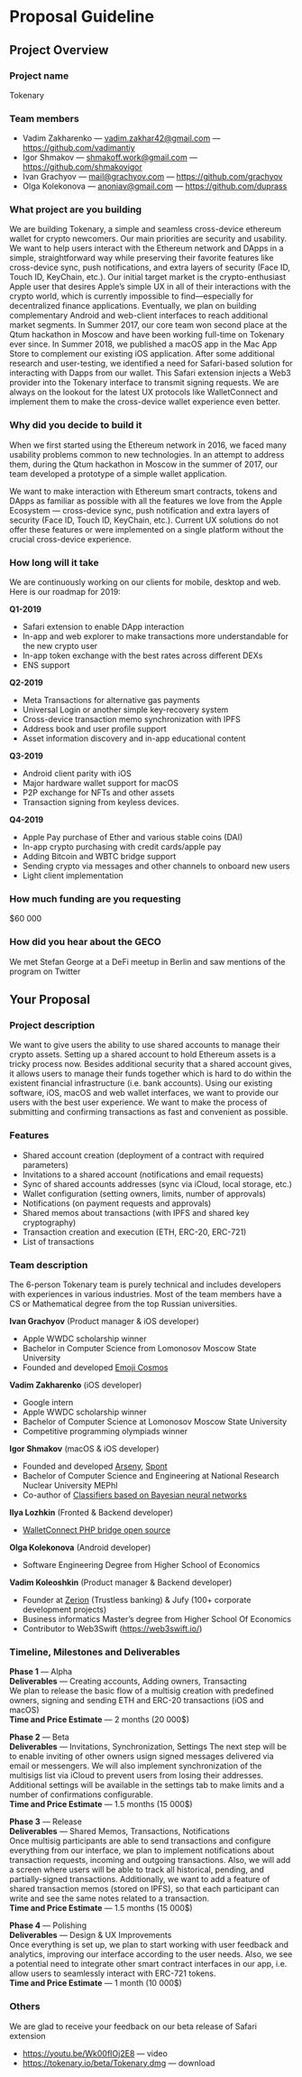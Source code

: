 # Proposal Guideline

## Project Overview

### Project name
Tokenary

### Team members
* Vadim Zakharenko  — vadim.zakhar42@gmail.com — https://github.com/vadimantiy
* Igor Shmakov — shmakoff.work@gmail.com — https://github.com/shmakovigor
* Ivan Grachyov — mail@grachyov.com — https://github.com/grachyov
* Olga Kolekonova —  anoniav@gmail.com — https://github.com/duprass

### What project are you building
We are building Tokenary, a simple and seamless cross-device ethereum wallet for crypto newcomers. Our main priorities are security and usability. We want to help users interact with the Ethereum network and DApps in a simple, straightforward way while preserving their favorite features like cross-device sync, push notifications, and extra layers of security (Face ID, Touch ID, KeyChain, etc.). Our initial target market is the crypto-enthusiast Apple user that desires Apple’s simple UX in all of their interactions with the crypto world, which is currently impossible to find—especially for decentralized finance applications. Eventually, we plan on building complementary Android and web-client interfaces to reach additional market segments.
In Summer 2017, our core team won second place at the Qtum hackathon in Moscow and have been working full-time on Tokenary ever since. In Summer 2018, we published a macOS app in the Mac App Store to complement our existing iOS application. After some additional research and user-testing, we identified a need for Safari-based solution for interacting with Dapps from our wallet. This Safari extension injects a Web3 provider into the Tokenary interface to transmit signing requests.
We are always on the lookout for the latest UX protocols like WalletConnect and implement them to make the cross-device wallet experience even better.

### Why did you decide to build it
When we first started using the Ethereum network in 2016, we faced many usability problems common to new technologies. In an attempt to address them, during the Qtum hackathon in Moscow in the summer of 2017, our team developed a prototype of a simple wallet application.

We want to make interaction with Ethereum smart contracts, tokens and DApps as familiar as possible with all the features we love from the Apple Ecosystem — cross-device sync, push notification and extra layers of security (Face ID, Touch ID, KeyChain, etc.). Current UX solutions do not offer these features or were implemented on a single platform without the crucial cross-device experience.

### How long will it take
We are continuously working on our clients for mobile, desktop and web. Here is our roadmap for 2019:

**Q1-2019**
* Safari extension to enable DApp interaction
* In-app and web explorer to make transactions more understandable for the new crypto user
* In-app token exchange with the best rates across different DEXs
* ENS support

**Q2-2019**
* Meta Transactions for alternative gas payments
* Universal Login or another simple key-recovery system
* Cross-device transaction memo synchronization with IPFS
* Address book and user profile support
* Asset information discovery and in-app educational content

**Q3-2019**
* Android client parity with iOS
* Major hardware wallet support for macOS
* P2P exchange for NFTs and other assets
* Transaction signing from keyless devices.

**Q4-2019**
* Apple Pay purchase of Ether and various stable coins (DAI)
* In-app crypto purchasing with credit cards/apple pay  
* Adding Bitcoin and WBTC bridge support
* Sending crypto via messages and other channels to onboard new users
* Light client implementation

### How much funding are you requesting  
$60 000

### How did you hear about the GECO
We met Stefan George at a DeFi meetup in Berlin and saw mentions of the program on Twitter

## Your Proposal

### Project description
We want to give users the ability to use shared accounts to manage their crypto assets. Setting up a shared account to hold Ethereum assets is a tricky process now. Besides additional security that a shared account gives, it allows users to manage their funds together which is hard to do within the existent financial infrastructure (i.e. bank accounts). Using our existing software, iOS, macOS and web wallet interfaces, we want to provide our users with the best user experience. We want to make the process of submitting and confirming transactions as fast and convenient as possible.

### Features
* Shared account creation (deployment of a contract with required parameters)
* Invitations to a shared account (notifications and email requests)
* Sync of shared accounts addresses (sync via iCloud, local storage, etc.)
* Wallet configuration (setting owners, limits, number of approvals)
* Notifications (on payment requests and approvals)
* Shared memos about transactions (with IPFS and shared key cryptography)
* Transaction creation and execution (ETH, ERC-20, ERC-721)
* List of transactions

### Team description
The 6-person Tokenary team is purely technical and includes developers with experiences in various industries. Most of the team members have a CS or Mathematical degree from the top Russian universities.

**Ivan Grachyov** (Product manager & iOS developer)
* Apple WWDC scholarship winner
* Bachelor in Computer Science from Lomonosov Moscow State University
* Founded and developed [Emoji Cosmos](https://www.producthunt.com/posts/emoji-cosmos)

**Vadim Zakharenko** (iOS developer)
* Google intern
* Apple WWDC scholarship winner
* Bachelor of Computer Science at Lomonosov Moscow State University
* Competitive programming olympiads winner

**Igor Shmakov** (macOS & iOS developer)
* Founded and developed [Arseny](https://itunes.apple.com/ru/app/id1340250301), [Spont](https://itunes.apple.com/us/app/spont-make-events-meet-new-people/id1125189088?mt=8)
* Bachelor of Computer Science and Engineering at National Research Nuclear University MEPhI
* Co-author of [Classifiers based on Bayesian neural networks](https://ieeexplore.ieee.org/document/7910653)

**Ilya Lozhkin** (Fronted & Backend developer)
* [WalletConnect PHP bridge open source](https://github.com/Tokenary/laravel-walletconnect-bridge)

**Olga Kolekonova** (Android developer)
* Software Engineering Degree from Higher School of Economics

**Vadim Koleoshkin** (Product manager & Backend developer)
* Founder at [Zerion](https://zerion.io) (Trustless banking) & Jufy (100+ corporate development projects)
* Business informatics Master’s degree from Higher School Of Economics
* Contributor to Web3Swift (https://web3swift.io/)

### Timeline, Milestones and Deliverables

**Phase 1** — Alpha\
**Deliverables** — Creating accounts, Adding owners, Transacting\
We plan to release the basic flow of a multisig creation with predefined owners, signing and sending ETH and ERC-20 transactions (iOS and macOS)\
**Time and Price Estimate** — 2 months (20 000$)

**Phase 2** — Beta\
**Deliverables** — Invitations, Synchronization, Settings
The next step will be to enable inviting of other owners usign signed messages delivered via email or messengers. We will also implement synchronization of the multisigs list via iCloud to prevent users from losing their addresses. Additional settings will be available in the settings tab to make limits and a number of confirmations configurable.\
**Time and Price Estimate** — 1.5 months (15 000$)

**Phase 3** — Release\
**Deliverables** — Shared Memos, Transactions, Notifications\
Once multisig participants are able to send transactions and configure everything from our interface, we plan to implement notifications about transaction requests, incoming and outgoing transactions. Also, we will add a screen where users will be able to track all historical, pending, and partially-signed transactions. Additionally, we want to add a feature of shared transaction memos (stored on IPFS), so that each participant can write and see the same notes related to a transaction.\
**Time and Price Estimate** — 1.5 months (15 000$)

**Phase 4** — Polishing\
**Deliverables** — Design & UX Improvements\
Once everything is set up, we plan to start working with user feedback and analytics, improving our interface according to the user needs. Also, we see a potential need to integrate other smart contract interfaces in our app, i.e. allow users to seamlessly interact with ERC-721 tokens.\
**Time and Price Estimate** — 1 month (10 000$)

### Others	 
We are glad to receive your feedback on our beta release of Safari extension
* https://youtu.be/Wk00fIOj2E8 — video
* https://tokenary.io/beta/Tokenary.dmg — download
